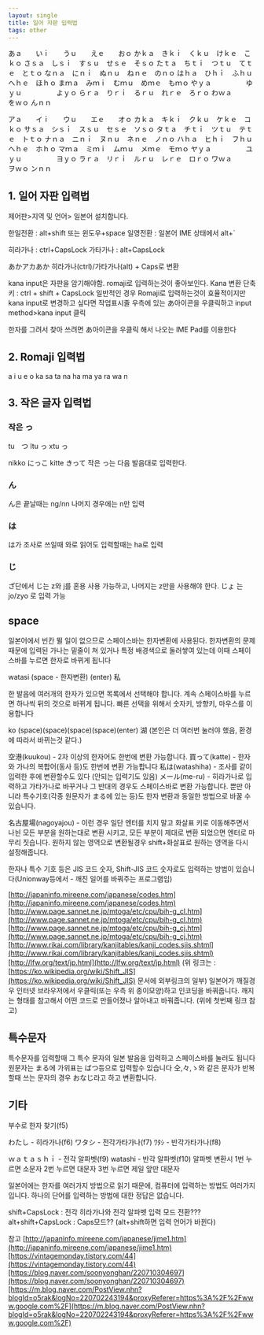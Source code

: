 ```yaml
---
layout: single
title: 일어 자판 입력법
tags: other
---
```

    
あａ　　いｉ　　うｕ　　えｅ　　おｏ
かｋａ　きｋｉ　くｋｕ　けｋｅ　こｋｏ
さｓａ　しｓｉ　すｓｕ　せｓｅ　そｓｏ
たｔａ　ちｔｉ　つｔｕ　てｔｅ　とｔｏ
なｎａ　にｎｉ　ぬｎｕ　ねｎｅ　のｎｏ
はｈａ　ひｈｉ　ふｈｕ　へｈｅ　ほｈｏ
まｍａ　みｍｉ　むｍｕ　めｍｅ　もｍｏ
やｙａ　　　　　ゆｙｕ　　　　　よｙｏ
らｒａ　りｒｉ　るｒｕ　れｒｅ　ろｒｏ
わｗａ　　　　　　　　　　　　　をｗｏ
んｎｎ

アａ　　イｉ　　ウｕ　　エｅ　　オｏ
カｋａ　キｋｉ　クｋｕ　ケｋｅ　コｋｏ
サｓａ　シｓｉ　スｓｕ　セｓｅ　ソｓｏ
タｔａ　チｔｉ　ツｔｕ　テｔｅ　トｔｏ
ナｎａ　ニｎｉ　ヌｎｕ　ネｎｅ　ノｎｏ
ハｈａ　ヒｈｉ　フｈｕ　ヘｈｅ　ホｈｏ
マｍａ　ミｍｉ　ムｍｕ　メｍｅ　モｍｏ
ヤｙａ　　　　　ユｙｕ　　　　　ヨｙｏ
ラｒａ　リｒｉ　ルｒｕ　レｒｅ　ロｒｏ
ワｗａ　　　　　　　　　　　　　ヲｗｏ
ンｎｎ


## 1.  일어 자판 입력법
제어판>지역 및 언어> 일본어 설치합니다.

한일전환 : alt+shift 또는 윈도우+space
일영전환 : 일본어 IME 상태에서 alt+`

히라가나 : ctrl+CapsLock
가타가나 : alt+CapsLock

あかアカあか
히라가나(ctrl)/가타가나(alt) + Caps로 변환

kana input은 자판을 암기해야함. romaji로 입력하는것이 좋아보인다.
Kana 변환 단축키 : ctrl + shift + CapsLock
일반적인 경우 Romaji로 입력하는것이 효율적이지만 kana input로 변경하고 싶다면
작업표시줄 우측에 있는 あ아이콘을 우클릭하고 input method>kana input 클릭

한자를 그려서 찾아 쓰려면 あ아이콘을 우클릭 해서 나오는 IME Pad를 이용한다


## 2. Romaji 입력법
a i u e o
ka
sa
ta
na
ha
ma
ya
ra
wa
n

## 3. 작은 글자 입력법
### 작은 っ
tu　つ
ltu っ
xtu っ

nikko にっこ
kitte きって
작은 っ는 다음 발음대로 입력한다.

### ん
ん은 끝날때는 ng/nn
나머지 경우에는 n만 입력

### は
は가 조사로 쓰일때 와로 읽어도 입력할때는 ha로 입력

### じ
ざ단에서 じ는 z와 j를 혼용 사용 가능하고, 나머지는 z만을 사용해야 한다.
じょ 는 jo/zyo 로 입력 가능


## space
일본어에서 빈칸 뛸 일이 없으므로 스페이스바는 한자변환에 사용된다.
한자변환의 문제 때문에 입력된 가나는 밑줄이 쳐 있거나 특정 배경색으로 둘러쌓여 있는데
이때 스페이스바를 누르면 한자로 바뀌게 됩니다

watasi (space - 한자변환) (enter)
私

한 발음에 여러개의 한자가 있으면 목록에서 선택해야 합니다.
계속 스페이스바를 누르면 하나씩 뒤의 것으로 바뀌게 됩니다.
빠른 선택을 위해서 숫자키, 방향키, 마우스를 이용합니다

ko (space)(space)(space)(space)(enter)
湖
(본인은 더 여러번 눌러야 했음, 환경에 따라서 바뀌는것 같다.)

空港(kuukou) - 2자 이상의 한자어도 한번에 변환 가능합니다.
買って(katte) - 한자와 가나의 복합어(동사 등)도 한번에 변환 가능합니다
私は(watashiha) - 조사를 같이 입력한 후에 변환할수도 있다 (안되는 입력기도 있음)
メール(me-ru) - 히라가나로 입력하고 가타가나로 바꾸거나 그 반대의 경우도 스페이스바로 변환 가능합니다. 뿐만 아니라 특수기호(각종 원문자가 まる에 있는 등)도 한자 변환과 동일한 방법으로 바꿀 수 있습니다.

名古屋場(nagoyajou) - 이런 경우 일단 엔터를 치지 말고 화살표 키로 이동해주면서 나뉜 모든 부분을 원하는대로 변환 시키고, 모든 부분이 제대로 변환 되었으면 엔터로 마무리 짓습니다. 원하지 않는 영역으로 변환될경우 shift+화살표로 원하는 영역을 다시 설정해줍니다.

한자나 특수 기호 등은 JIS 코드 숫자, Shift-JIS 코드 숫자로도 입력하는 방법이 있습니다(Unionway등에서 - 깨진 일어를 바꿔주는 프로그램임)



[http://japaninfo.mireene.com/japanese/codes.htm](http://japaninfo.mireene.com/japanese/codes.htm)[http://www.page.sannet.ne.jp/mtoga/etc/cpu/bih-g_cl.htm](http://www.page.sannet.ne.jp/mtoga/etc/cpu/bih-g_cl.htm)[http://www.page.sannet.ne.jp/mtoga/etc/cpu/bih-g_cj.htm](http://www.page.sannet.ne.jp/mtoga/etc/cpu/bih-g_cj.htm)[http://www.rikai.com/library/kanjitables/kanji_codes.sjis.shtml](http://www.rikai.com/library/kanjitables/kanji_codes.sjis.shtml)[http://lfw.org/text/jp.html](http://lfw.org/text/jp.html)
(위 링크는 : [https://ko.wikipedia.org/wiki/Shift_JIS](https://ko.wikipedia.org/wiki/Shift_JIS) 문서에 외부링크의 일부)
일본어가 깨질경우 인터넷 브라우저에서 우클릭(또는 우측 위 종이모양)하고 인코딩을 바꿔줍니다.
깨지는 형태를 참고해서 어떤 코드로 만들어졌나 알아내고 바꿔줍니다. (위에 첫번째 링크 참고)



## 특수문자
특수문자를 입력할때 그 특수 문자의 일본 발음을 입력하고 스페이스바를 눌러도 됩니다
원문자는 まる에
가위표는 ばつ등으로 입력할수 있습니다
仝,々,ゝ와 같은 문자가 반복할때 쓰는 문자의 경우 おなじ라고 하고 변환합니다.



## 기타
부수로 한자 찾기(f5)

わたし - 히라가나(f6)
ワタシ - 전각가타가나(f7)
ﾜﾀｼ - 반각가타가나(f8)

ｗａｔａｓｈｉ - 전각 알파벳(f9)
watashi - 반각 알파벳(f10)
알파벳 변환시 1번 누르면 소문자 2번 누르면 대문자 3번 누르면 제일 앞만 대문자

일본어에는 한자를 여러가지 방법으로 읽기 때문에, 컴퓨터에 입력하는 방법도 여러가지 입니다. 하나의 단어를 입력하는 방법에 대한 정답은 없습니다.

shift+CapsLock : 전각 히라가나와 전각 알파벳 입력 모드 전환???
alt+shift+CapsLock : Caps모드?? (alt+shift하면 입력 언어가 바뀐다)


참고
[http://japaninfo.mireene.com/japanese/jime1.htm](http://japaninfo.mireene.com/japanese/jime1.htm)[https://vintagemonday.tistory.com/44](https://vintagemonday.tistory.com/44)[https://blog.naver.com/soonyonghan/220710304697](https://blog.naver.com/soonyonghan/220710304697)[https://m.blog.naver.com/PostView.nhn?blogId=o5rak&logNo=220702243194&proxyReferer=https%3A%2F%2Fwww.google.com%2F](https://m.blog.naver.com/PostView.nhn?blogId=o5rak&logNo=220702243194&proxyReferer=https%3A%2F%2Fwww.google.com%2F)